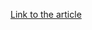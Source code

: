 [Link to the article](https://www.akamai.com/blog/security/2024/nov/study-reveals-security-teams-feel-impact-rising-api-threats)
